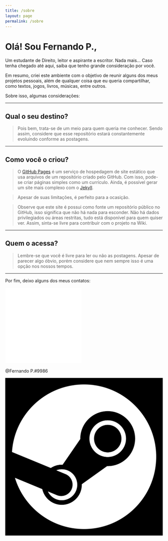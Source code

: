 ```yaml
---
title: /sobre
layout: page
permalink: /sobre
---
```


# Olá! Sou Fernando P.,
>

Um estudante de Direito, leitor e aspirante a escritor. Nada mais...
Caso tenha chegado até aqui, saiba que tenho grande consideração por você. 

Em resumo, criei este ambiente com o objetivo de reunir alguns dos meus projetos pessoais, além de qualquer coisa que eu queria compartilhar, como textos, jogos, livros, músicas, entre outros. 

Sobre isso, algumas considerações:

***

## Qual o seu destino?

> Pois bem, trata-se de um meio para quem queria me conhecer. Sendo assim, considere que esse repositório estará constantemente evoluindo conforme as postagens.

***

## Como você o criou?

>  O [GitHub Pages][1] é um serviço de hospedagem de site estático que usa arquivos de um repositório criado pelo GitHub. Com isso, pode-se criar páginas simples como um currículo. Ainda, é possível gerar um site mais complexo com o [Jekyll][2].

> Apesar de suas limitações, é perfeito para a ocasição.

> Observe que este site é possui como fonte um repositório público no GitHub, isso significa que não há nada para esconder. Não há dados privilegiados ou áreas restritas, tudo está disponível para quem quiser ver. Assim, sinta-se livre para contribuir com o projeto na Wiki. 

***

## Quem o acessa?

> Lembre-se que você é livre para ler ou não as postagens. Apesar de parecer algo óbvio, porém considere que nem sempre isso é uma opção nos nossos tempos.

***
>

Por fim, deixo alguns dos meus contatos:


![Discord](/assets/discord.png) 

@Fernando P.#9986

![Steam](/assets/steam.png) 

[1]: https://pages.github.com "GitHub Pages"
[2]: https://docs.github.com/pt/pages/setting-up-a-github-pages-site-with-jekyll/about-github-pages-and-jekyll "Jekyll"

